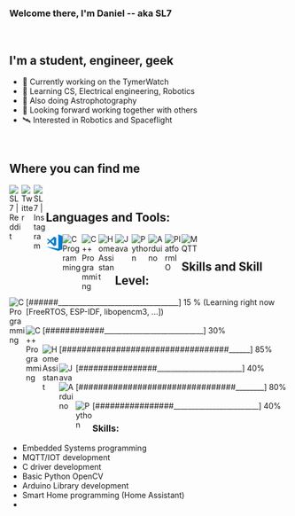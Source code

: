 ### Welcome there, I'm Daniel -- aka SL7

<br/>

## I'm a student, engineer, geek

- 🔧  Currently working on the TymerWatch
- 🌱  Learning CS, Electrical engineering, Robotics
- 🌌  Also doing Astrophotography
- 🔎  Looking forward working together with others  
- 🛰  Interested in Robotics and Spaceflight
<br/>

## Where you can find me
  
  [<img align="left" alt="SL7 | Reddit" width="22px" src="https://cdn.jsdelivr.net/npm/simple-icons@v3/icons/reddit.svg" />][reddit]
  [<img align="left" alt="Twitter" width="22px" src="https://cdn.jsdelivr.net/npm/simple-icons@v3/icons/twitter.svg" />][twitter]
  [<img align="left" alt="SL7 | Instagram" width="22px" src="https://cdn.jsdelivr.net/npm/simple-icons@v3/icons/instagram.svg" />][instagram]

<br/>

## Languages and Tools:
[<img align="left" alt="Visual Studio Code" width="30px" src="https://raw.githubusercontent.com/github/explore/80688e429a7d4ef2fca1e82350fe8e3517d3494d/topics/visual-studio-code/visual-studio-code.png"/>][vscode]
[<img align="left" alt="C Programming" width="35px" src="https://cdn.iconscout.com/icon/free/png-512/c-programming-569564.png"/>][cprogramming]
[<img align="left" alt="C++ Programming" width="30px" src="https://user-images.githubusercontent.com/42747200/46140125-da084900-c26d-11e8-8ea7-c45ae6306309.png"/>][c++]
[<img align="left" alt="Home Assistant" width="30px" src="https://community-assets.home-assistant.io/original/3X/6/3/63f75921214e158bc02336dc864c096b11889f14.png"/>][hass]
[<img align="left" alt="Java" width="30px" src="https://cdn.iconscout.com/icon/free/png-512/java-43-569305.png"/>][java]
[<img align="left" alt="Python" width="30px" src="https://cdn3.iconfinder.com/data/icons/logos-and-brands-adobe/512/267_Python-512.png"/>][python]
[<img align="left" alt="Arduino" width="30px" src="https://cdn.iconscout.com/icon/free/png-512/arduino-4-569256.png"/>][arduino]
[<img align="left" alt="PlatformIO" width="30px" src="https://upload-icon.s3.us-east-2.amazonaws.com/uploads/icons/png/1977859481551942283-512.png"/>][pio]
[<img align="left" alt="MQTT" width="30px" src="https://i2.wp.com/benchodroff.com/wp-content/uploads/2017/10/mqtt.png"/>][mqtt]

<br/>

## Skills and Skill Level:
[<img align="left" alt="C Programming" width="30px" src="https://cdn.iconscout.com/icon/free/png-512/c-programming-569564.png"/>][cprogramming]
[######\_\_\_\_\_\_\_\_\_\_\_\_\_\_\_\_\_\_\_\_\_\_\_\_\_\_\_\_\_\_\_\_\_\_]  15 % (Learning right now [FreeRTOS, ESP-IDF, libopencm3, ...])  
<br/>
[<img align="left" alt="C++ Programming" width="30px" src="https://user-images.githubusercontent.com/42747200/46140125-da084900-c26d-11e8-8ea7-c45ae6306309.png"/>][c++]
[############\_\_\_\_\_\_\_\_\_\_\_\_\_\_\_\_\_\_\_\_\_\_\_\_\_\_\_\_]  30%  
<br/>
[<img align="left" alt="Home Assistant" width="30px" src="https://community-assets.home-assistant.io/original/3X/6/3/63f75921214e158bc02336dc864c096b11889f14.png"/>][hass]
[##################################\_\_\_\_\_\_]  85%  
<br/>
[<img align="left" alt="Java" width="30px" src="https://cdn.iconscout.com/icon/free/png-512/java-43-569305.png"/>][java]
[################\_\_\_\_\_\_\_\_\_\_\_\_\_\_\_\_\_\_\_\_\_\_\_\_]  40%  
<br/>
[<img align="left" alt="Arduino" width="30px" src="https://cdn.iconscout.com/icon/free/png-512/arduino-4-569256.png"/>][arduino]
[################################\_\_\_\_\_\_\_\_]  80%  
<br/>
[<img align="left" alt="Python" width="30px" src="https://cdn3.iconfinder.com/data/icons/logos-and-brands-adobe/512/267_Python-512.png"/>][python]
[################\_\_\_\_\_\_\_\_\_\_\_\_\_\_\_\_\_\_\_\_\_\_\_\_]  40%  
  
### Skills:
- Embedded Systems programming
- MQTT/IOT development
- C driver development
- Basic Python OpenCV
- Arduino Library development
- Smart Home programming (Home Assistant)
- 
<br/>

<br/>

[website]: https://lunary.tech
[twitter]: https://twitter.com/notcasualgeek
[instagram]: https://www.instagram.com/unusualgeek/
[reddit]: https://www.reddit.com/user/Sl7Bot
[cprogramming]: https://www.cprogramming.com
[c++]: https://www.cplusplus.com
[vscode]: https://code.visualstudio.com
[hass]: https://www.home-assistant.io
[java]: https://www.java.com/
[python]: https://www.python.org
[arduino]: https://www.arduino.cc
[pio]: https://platformio.org
[mqtt]: https://mosquitto.org
